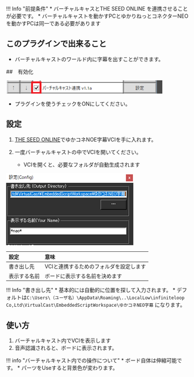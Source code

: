 !!! Info "前提条件"
    * バーチャルキャスとTHE SEED ONLINE を連携させることが必要です。
    * バーチャルキャストを動かすPCとゆかりねっとコネクターNEOを動かすPCは同一である必要があります

## このプラグインで出来ること

* バーチャルキャストのワールド内に字幕を出すことができます。

##　有効化

![再生](images/plugin_vcas_p1.png)

* プラグインを使うチェックをONにしてください。

## 設定

1. [THE SEED ONLINE](https://seed.online/products/66338c22802dab2dc2960fcfef0da39b7c916fcd9c7bdd24d5afd4e1d6fa7dde)でゆかコネNOE字幕VCIを手に入れます。

2. 一度バーチャルキャストの中でVCIを開いてください。
    * VCIを開くと、必要なフォルダが自動生成されます


![再生](images/plugin_vcas_p2.png)

|設定|意味|
|:--|:---|
|書き出し先|VCIと連携するためのフォルダを設定します|
|表示する名前|ボードに表示する名前を決めます|

!!! Info "書き出し先"
    * 基本的には自動的に位置を探して入力されます。
    * デフォルトは``C:\Users\（ユーザ名）\AppData\Roaming\..\LocalLow\infiniteloop Co,Ltd\VirtualCast\EmbeddedScriptWorkspace\ゆかコネNEO字幕`` になります。

## 使い方
1. バーチャルキャスト内でVCIを表示します
2. 音声認識されると、ボードに表示されます。

!!! info "バーチャルキャスト内での操作について"
    * ボード自体は伸縮可能です。
    * パーツをUseすると背景色が変わります。

